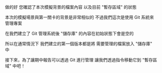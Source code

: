 做的好
您確認了本次模擬背景的檔案內容
以及目前 "暫存區域" 的狀態

本次的模擬場景與第一關卡的背景是非常相似的
不過我們這次是使用 Git 系統來管理專案

在我們建立了 Git 管理系統後
"儲存庫" 的內容在初始狀態下會是空的

所以在通常情況下
我們建立的第一個版本都是將
需要管理的檔案放入 "儲存庫" 中

接下來，為了讓期中報告可以透過 Git 進行管理
讓我們透過指令移動它到 "暫存區域" 中吧！



